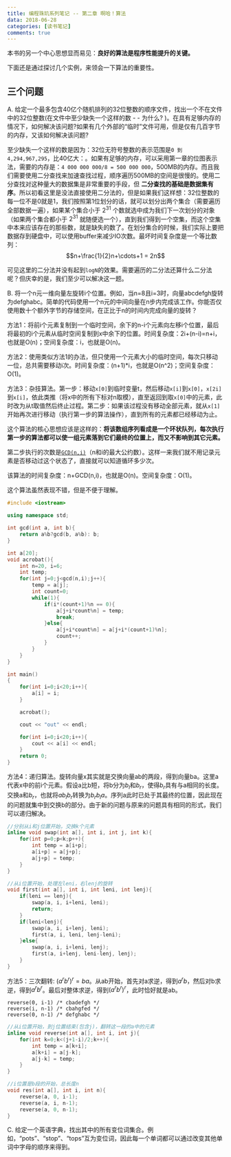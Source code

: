 ```yaml
---
title: 编程珠玑系列笔记 -- 第二章 啊哈！算法
data: 2018-06-28
categories: [读书笔记]
comments: true
---
```


本书的另一个中心思想显而易见：**良好的算法是程序性能提升的关键。**

下面还是通过探讨几个实例，来领会一下算法的重要性。

<!-- more -->

## 三个问题

A. 给定一个最多包含40亿个随机排列的32位整数的顺序文件，找出一个不在文件中的32位整数(在文件中至少缺失一个这样的数 - - 为什么? )。在具有足够内存的情况下，如何解决该问题?如果有几个外部的“临时”文件可用，但是仅有几百字节的内存，又该如何解决该问题?

至少缺失一个这样的数是因为：32位无符号整数的表示范围是`0 到 4,294,967,295`，比40亿大：。如果有足够的内存，可以采用第一章的位图表示法，需要的内存是：`4 000 000 000/8 = 500 000 000`，500MB的内存。而且我们需要使用二分查找来加速查找过程，顺序遍历500MB的空间是很慢的。使用二分查找对这种量大的数据集是非常重要的手段，但 **二分查找的基础是数据集有序**。所以初看这里是没法直接使用二分法的，但是如果我们这样想：32位整数的每一位不是0就是1，我们按照第1位划分的话，就可以划分出两个集合（需要遍历全部数据一遍），如果某个集合小于 $2^{31}$ 个数就选中成为我们下一次划分的对象（如果两个集合都小于 $2^{31}$ 就随便选一个），直到我们得到一个空集，而这个空集中本来应该存在的那些数，就是缺失的数了。在划分集合的时候，我们实际上要把数据存到硬盘中，可以使用buffer来减少IO次数。最坏时间复杂度是一个等比数列：
$$n+\frac{1}{2}n+\cdots+1 = 2n$$

可见这里的二分法并没有起到`logN`的效果。需要遍历的二分法还算什么二分法呢？但庆幸的是，我们至少可以解决这一题。

B. 将一个n元一维向量左旋转i个位置。例如，当n=8且i=3时，向量abcdefgh旋转为defghabc。简单的代码使用一个n元的中间向量在n步内完成该工作。你能否仅使用数十个额外字节的存储空间，在正比于n的时间内完成向量的旋转？

方法1：将前i个元素复制到一个临时空间，余下的n-i个元素向左移i个位置，最后将最初的i个元素从临时空间复制到x中余下的位置。时间复杂度：2i+(n-i)=n+i，也就是O(n)；空间复杂度：i，也就是O(n)。

方法2：使用类似方法1的办法，但只使用一个元素大小的临时空间，每次只移动一位，总共需要移动i次。时间复杂度：(n+1)*i，也就是O(n^2)；空间复杂度：O(1)。

方法3：杂技算法。第一步：移动`x[0]`到临时变量t，然后移动`x[i]`到`x[0]`，`x[2i]`到`x[i]`，依此类推（将x中的所有下标对n取模），直至返回到取`x[0]`中的元素，此时改为从t取值然后终止过程。第二步：如果该过程没有移动全部元素，就从`x[1]`开始再次进行移动（执行第一步的算法操作），直到所有的元素都已经移动为止。

这个算法的核心思想应该是这样的：**将该数组序列看成是一个环状队列，每次执行第一步的算法都可以使一组元素落到它们最终的位置上，而又不影响到其它元素。**

第二步执行的次数是[`GCD(n,i)`](https://zh.wikipedia.org/zh-hans/%E6%9C%80%E5%A4%A7%E5%85%AC%E5%9B%A0%E6%95%B8)（n和i的最大公约数）。这样一来我们就不用记录元素是否移动过这个状态了，直接就可以知道循环多少次。

该算法的时间复杂度：n+GCD(n,i)，也就是O(n)。空间复杂度：O(1)。

这个算法虽然表现不错，但是不便于理解。

```C++
#include <iostream>

using namespace std;

int gcd(int a, int b){
    return a%b?gcd(b, a%b): b;
}

int a[20];
void acrobat(){
    int n=20, i=6;
    int temp;
    for(int j=0;j<gcd(n,i);j++){
        temp = a[j];
        int count=0;
        while(1){
            if(i*(count+1)%n == 0){
                a[j+i*count%n] = temp;
                break;
            }else{
                a[j+i*count%n] = a[j+i*(count+1)%n];
                count++;
            }
        }
    }
}

int main()
{
    for(int i=0;i<20;i++){
        a[i] = i;
    }

    acrobat();

    cout << "out" << endl;

    for(int i=0;i<20;i++){
        cout << a[i] << endl;
    }
    return 0;
}
```

方法4：递归算法。旋转向量x其实就是交换向量ab的两段，得到向量ba。这里a代表x中的前i个元素。假设a比b短，将b分为$b_l$和$b_r$，使得$b_r$具有与a相同的长度。交换a和$b_r$，也就将$ab_l b_r$转换为$b_r b_l a$。序列a此时已处于其最终的位置，因此现在的问题就集中到交换b的部分。由于新的问题与原来的问题具有相同的形式，我们可以递归解决。

```C++
//分别从i和j位置开始，交换k个元素
inline void swap(int a[], int i, int j, int k){
    for(int p=0;p<k;p++){
        int temp = a[i+p];
        a[i+p] = a[j+p];
        a[j+p] = temp;
    }
}

//从i位置开始，处理左leni，右lenj的旋转
void first(int a[], int i, int leni, int lenj){
    if(leni == lenj){
        swap(a, i, i+leni, leni);
        return;
    }
    if(leni<lenj){
        swap(a, i, i+lenj, leni);
        first(a, i, leni, lenj-leni);
    }else{
        swap(a, i, i+leni, lenj);
        first(a, i+lenj, leni-lenj, lenj);
    }
}
```

方法5：三次翻转: $(a^r b^r)^r = ba$。从ab开始，首先对a求逆，得到$a^r b$，然后对b求逆，得到$a^r b^r$。最后对整体求逆，得到$(a^r b^r)^r$，此时恰好就是ab。

```
reverse(0, i-1) /* cbadefgh */
reverse(i, n-1) /* cbahgfed */
reverse(0, n-1) /* defghabc */
```

```C++
//从i位置开始，到j位置结束(包含j)，翻转这一段的a中的元素
inline void reverse(int a[], int i, int j){
    for(int k=0;k<(j+1-i)/2;k++){
        int temp = a[k+i];
        a[k+i] = a[j-k];
        a[j-k] = temp;
    }
}

//i位置是b段的开始，总长度n
void res(int a[], int i, int n){
    reverse(a, 0, i-1);
    reverse(a, i, n-1);
    reverse(a, 0, n-1);
}
```

C. 给定一个英语字典，找出其中的所有变位词集合。例如，“pots”、“stop”、“tops”互为变位词，因此每一个单词都可以通过改变其他单词中字母的顺序来得到。


